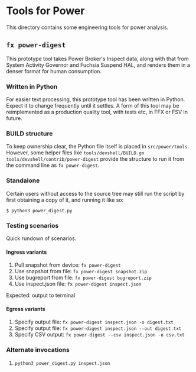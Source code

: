 # Tools for Power

This directory contains some engineering tools for power analysis.

## `fx power-digest`

This prototype tool takes Power Broker's Inspect data, along with
that from System Activity Governor and Fuchsia Suspend HAL,
and renders them in a denser format for human consumption.

### Written in Python

For easier text processing, this prototype tool has been written
in Python. Expect it to change frequently until it settles. A form
of this tool may be reimplemented as a production quality tool, with
tests etc, in FFX or FSV in future.

### BUILD structure

To keep ownership clear, the Python file itself is placed in
`src/power/tools`. However, some helper files like `tools/devshell/BUILD.gn`
`tools/devshell/contrib/power-digest` provide the structure to run it
from the command line as `fx power-digest`.

### Standalone

Certain users without access to the source tree may still run the script by
first obtaining a copy of it, and running it like so:

```
$ python3 power_digest.py
```

### Testing scenarios

Quick rundown of scenarios.

#### Ingress variants

1. Pull snapshot from device: `fx power-digest`
1. Use snapshot from file: `fx power-digest snapshot.zip`
1. Use bugreport from file: `fx power-digest bugreport.zip`
1. Use inspect.json file: `fx power-digest inspect.json`

Expected: output to terminal

#### Egress variants

1. Specify output file: `fx power-digest inspect.json -o digest.txt`
1. Specify output file: `fx power-digest inspect.json --out digest.txt`
1. Specify CSV output: `fx power-digest --csv inspect.json -o csv.txt`

### Alternate invocations

1. `python3 power_digest.py inspect.json`
